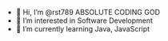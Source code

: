 - 👋 Hi, I’m @rst789 ABSOLUTE CODING GOD
- 👀 I’m interested in Software Development
- 🌱 I’m currently learning Java, JavaScript

<!---
rst789/rst789 is a ✨ special ✨ repository because its `README.md` (this file) appears on your GitHub profile.
You can click the Preview link to take a look at your changes.
--->
